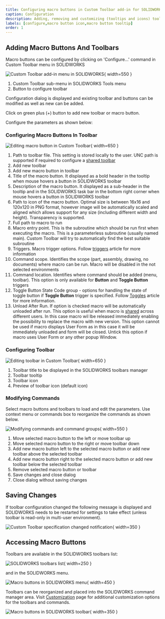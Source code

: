 ```yaml
---
title: Configuring macro buttons in Custom Toolbar add-in for SOLIDWORKS
caption: Configuration
description: Adding, removing and customizing (tooltips and icons) toolbars and macro buttons in Custom Toolbar add-in for SOLIDWORKS
labels: [configure,macro button icon,macro button tooltip]
order: 1
---
```

## Adding Macro Buttons And Toolbars

Macro buttons can be configured by clicking on 'Configure...' command in Custom Toolbar menu in SOLIDWORKS

![Custom Toolbar add-in menu in SOLIDWORKS](custom-toolbar-menu.png){ width=550 }

1. Custom Toolbar sub-menu in SOLIDWORKS Tools menu
1. Button to configure toolbar

Configuration dialog is displayed and existing toolbar and buttons can be modified as well as new can be added.

Click on green plus (+) button to add new toolbar or macro button.

Configure the parameters as shown below:

### Configuring Macro Buttons In Toolbar

![Editing macro button in Custom Toolbar](edit-macro.png){ width=650 }

1. Path to toolbar file. This setting is stored locally to the user. UNC path is supported if required to configure a [shared toolbar](../multi-user/)
1. Add new toolbar
1. Add new macro button in toolbar
1. Title of the macro button. It displayed as a bold header in the tooltip when mouse hovers a button in SOLIDWORKS toolbar
1. Description of the macro button. It displayed as a sub-header in the tooltip and in the SOLIDWORKS task bar in the bottom right corner when mouse hovers a button in SOLIDWORKS toolbar
1. Path to icon of the macro button. Optimal size is between 16x16 and 120x120 in PNG format, however image will be automatically scaled and aligned which allows support for any size (including different width and height). Transparency is supported.
1. Full path to macro to run
1. Macro entry point. This is the subroutine which should be run first when executing the macro. This is a parameterless subroutine (usually named main). Custom Toolbar will try to automatically find the best suitable subroutine
1. Triggers. Macro trigger options. Follow [triggers](triggers) article for more information
1. Command scope. Identifies the scope (part, assembly, drawing, no documents) where macro can be run. Macro will be disabled in the not selected environments
1. Command location. Identifies where command should be added (menu, toolbar). This option is only available for **Button** and **Toggle Button** triggers
1. Toggle Button State Code group - options for handling the state of toggle button if **Toggle Button** trigger is specified. Follow [Toggles](toggles/) article for more information.
1. Unload After Run. If option is checked macro will be automatically unloaded after run. This option is useful when macro is [shared](../multi-user/) across different users. In this case macro wil lbe released immediately enabling the possibility to replace the macro with new version. This option cannot be used if macro displays User Form as in this case it will be immediately unloaded and form will be closed. Untick this option if macro uses User Form or any other popup Window.

### Configuring Toolbar

![Editing toolbar in Custom Toolbar](edit-toolbar.png){ width=650 }

1. Toolbar title to be displayed in the SOLIDWORKS toolbars manager
1. Toolbar tooltip
1. Toolbar icon
1. Preview of toolbar icon (default icon)

### Modifying Commands

Select macro buttons and toolbars to load and edit the parameters. Use context menu or commands box to reorganize the commands as shown below.

![Modifying commands and command groups](modifying-commands.png){ width=550 }

1. Move selected macro button to the left or move toolbar up
1. Move selected macro button to the right or move toolbar down
1. Add new macro button left to the selected macro button or add new toolbar above the selected toolbar
1. Add new macro button right to the selected macro button or add new toolbar below the selected toolbar
1. Remove selected macro button or toolbar
1. Save changes and close dialog
1. Close dialog without saving changes

## Saving Changes

If toolbar configuration changed the following message is displayed and SOLIDWORKS needs to be restarted for settings to take effect (unless toolbar is read-only in multi-user environment).

![Custom Toolbar specification changed notification](toolbar-spec-changed.png){ width=350 }

## Accessing Macro Buttons

Toolbars are available in the SOLIDWORKS toolbars list:

![SOLIDWORKS toolbars list](solidworks-toolbars.png){ width=250 }

and in the SOLIDWORKS menu.

![Macro buttons in SOLIDWORKS menu](custom-toolbar-commands-menu.png){ width=450 }

Toolbars can be reorganized and placed into the SOLIDWORKS command manager area. Visit [Customization](../customization/) page for additional customization options for the toolbars and commands.

![Macro buttons in SOLIDWORKS toolbar](custom-toolbar-commands.png){ width=350 }